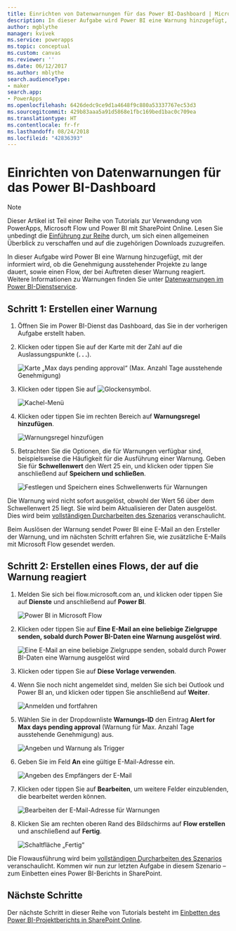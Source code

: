 ```yaml
---
title: Einrichten von Datenwarnungen für das Power BI-Dashboard | Microsoft-Dokumentation
description: In dieser Aufgabe wird Power BI eine Warnung hinzugefügt, die mitteilt, ob die Genehmigung ausstehender Projekte zu lange dauert, sowie ein Flow, der bei Auftreten dieser Warnung reagiert.
author: mgblythe
manager: kvivek
ms.service: powerapps
ms.topic: conceptual
ms.custom: canvas
ms.reviewer: ''
ms.date: 06/12/2017
ms.author: mblythe
search.audienceType:
- maker
search.app:
- PowerApps
ms.openlocfilehash: 6426dedc9ce9d1a4648f9c880a53337767ec53d3
ms.sourcegitcommit: 429b83aaa5a91d5868e1fbc169bed1bac0c709ea
ms.translationtype: HT
ms.contentlocale: fr-fr
ms.lasthandoff: 08/24/2018
ms.locfileid: "42836393"
---
```

# <a name="set-up-data-alerts-for-the-power-bi-dashboard"></a>Einrichten von Datenwarnungen für das Power BI-Dashboard
> [!NOTE]
> Dieser Artikel ist Teil einer Reihe von Tutorials zur Verwendung von PowerApps, Microsoft Flow und Power BI mit SharePoint Online. Lesen Sie unbedingt die [Einführung zur Reihe](sharepoint-scenario-intro.md) durch, um sich einen allgemeinen Überblick zu verschaffen und auf die zugehörigen Downloads zuzugreifen.

In dieser Aufgabe wird Power BI eine Warnung hinzugefügt, mit der informiert wird, ob die Genehmigung ausstehender Projekte zu lange dauert, sowie einen Flow, der bei Auftreten dieser Warnung reagiert. Weitere Informationen zu Warnungen finden Sie unter [Datenwarnungen im Power BI-Dienstservice](https://docs.microsoft.com/power-bi/service-set-data-alerts).

## <a name="step-1-create-an-alert"></a>Schritt 1: Erstellen einer Warnung
1. Öffnen Sie im Power BI-Dienst das Dashboard, das Sie in der vorherigen Aufgabe erstellt haben.
2. Klicken oder tippen Sie auf der Karte mit der Zahl auf die Auslassungspunkte (**. . .**).
   
    ![Karte „Max days pending approval“ (Max. Anzahl Tage ausstehende Genehmigung)](./media/sharepoint-scenario-alerts-flow/07-01-01-tile-ellipsis.png)
3. Klicken oder tippen Sie auf ![Glockensymbol](./media/sharepoint-scenario-alerts-flow/icon-bell.png).
   
    ![Kachel-Menü](./media/sharepoint-scenario-alerts-flow/07-01-02-tile-bell.png)
4. Klicken oder tippen Sie im rechten Bereich auf **Warnungsregel hinzufügen**.
   
    ![Warnungsregel hinzufügen](./media/sharepoint-scenario-alerts-flow/07-01-03-add-alert.png)
5. Betrachten Sie die Optionen, die für Warnungen verfügbar sind, beispielsweise die Häufigkeit für die Ausführung einer Warnung. Geben Sie für **Schwellenwert** den Wert 25 ein, und klicken oder tippen Sie anschließend auf **Speichern und schließen**.
   
    ![Festlegen und Speichern eines Schwellenwerts für Warnungen](./media/sharepoint-scenario-alerts-flow/07-01-04-save-alert.png)

Die Warnung wird nicht sofort ausgelöst, obwohl der Wert 56 über dem Schwellenwert 25 liegt. Sie wird beim Aktualisieren der Daten ausgelöst. Dies wird beim [vollständigen Durcharbeiten des Szenarios](sharepoint-scenario-summary.md) veranschaulicht.

Beim Auslösen der Warnung sendet Power BI eine E-Mail an den Ersteller der Warnung, und im nächsten Schritt erfahren Sie, wie zusätzliche E-Mails mit Microsoft Flow gesendet werden.

## <a name="step-2-create-a-flow-that-responds-to-the-alert"></a>Schritt 2: Erstellen eines Flows, der auf die Warnung reagiert
1. Melden Sie sich bei flow.microsoft.com an, und klicken oder tippen Sie auf **Dienste** und anschließend auf **Power BI**.
   
    ![Power BI in Microsoft Flow](./media/sharepoint-scenario-alerts-flow/07-01-05-power-bi.png)
2. Klicken oder tippen Sie auf **Eine E-Mail an eine beliebige Zielgruppe senden, sobald durch Power BI-Daten eine Warnung ausgelöst wird**.
   
    ![Eine E-Mail an eine beliebige Zielgruppe senden, sobald durch Power BI-Daten eine Warnung ausgelöst wird](./media/sharepoint-scenario-alerts-flow/07-01-06-alert-flow.png)
3. Klicken oder tippen Sie auf **Diese Vorlage verwenden**.
4. Wenn Sie noch nicht angemeldet sind, melden Sie sich bei Outlook und Power BI an, und klicken oder tippen Sie anschließend auf **Weiter**.
   
    ![Anmelden und fortfahren](./media/sharepoint-scenario-alerts-flow/07-01-08-continue.png)
5. Wählen Sie in der Dropdownliste **Warnungs-ID** den Eintrag **Alert for Max days pending approval** (Warnung für Max. Anzahl Tage ausstehende Genehmigung) aus.
   
    ![Angeben und Warnung als Trigger](./media/sharepoint-scenario-alerts-flow/07-01-09-choose-alert.png)
6. Geben Sie im Feld **An** eine gültige E-Mail-Adresse ein.
   
    ![Angeben des Empfängers der E-Mail](./media/sharepoint-scenario-alerts-flow/07-01-10-choose-email.png)
7. Klicken oder tippen Sie auf **Bearbeiten**, um weitere Felder einzublenden, die bearbeitet werden können.
   
    ![Bearbeiten der E-Mail-Adresse für Warnungen](./media/sharepoint-scenario-alerts-flow/07-01-11-email-full.png)
8. Klicken Sie am rechten oberen Rand des Bildschirms auf **Flow erstellen** und anschließend auf **Fertig**.
   
    ![Schaltfläche „Fertig“](./media/sharepoint-scenario-alerts-flow/07-01-12-done.png)

Die Flowausführung wird beim [vollständigen Durcharbeiten des Szenarios](sharepoint-scenario-summary.md) veranschaulicht. Kommen wir nun zur letzten Aufgabe in diesem Szenario – zum Einbetten eines Power BI-Berichts in SharePoint.

## <a name="next-steps"></a>Nächste Schritte
Der nächste Schritt in dieser Reihe von Tutorials besteht im [Einbetten des Power BI-Projektberichts in SharePoint Online](sharepoint-scenario-embed-report.md).

